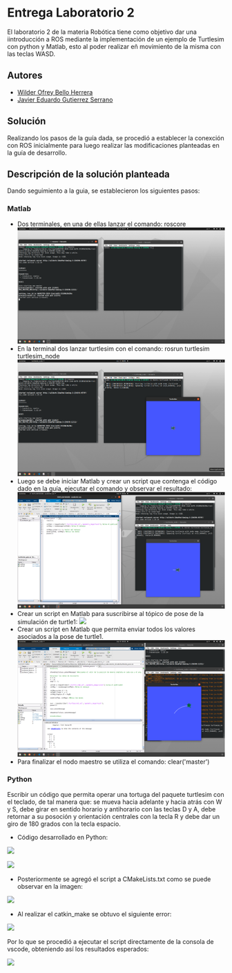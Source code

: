 # Entrega Laboratorio 2

El laboratorio 2 de la materia Robótica tiene como objetivo dar una iintroducción a ROS mediante la implementación de un ejemplo de Turtlesim con python y Matlab, esto al poder realizar eñ movimiento de la misma con las teclas WASD.

## Autores

- [Wilder Ofrey Bello Herrera](https://github.com/WilderBello)
- [Javier Eduardo Gutierrez Serrano](https://github.com/jaegutierrezser)

## Solución

Realizando los pasos de la guía dada, se procedió a establecer la conexción con ROS inicialmente para luego realizar las modificaciones planteadas en la guía de desarrollo.

## Descripción de la solución planteada
Dando seguimiento a la guia, se establecieron los siguientes pasos:

<h3>Matlab</h3>

- Dos terminales, en una de ellas lanzar el comando: roscore
![](https://github.com/WilderBello/Robotica_Laboratorio_2/blob/main/Imagenes/matlab/Matlab_1.png)
- En la terminal dos lanzar turtlesim con el comando: rosrun turtlesim turtlesim_node
![](https://github.com/WilderBello/Robotica_Laboratorio_2/blob/main/Imagenes/matlab/Matlab_2.png)
- Luego se debe iniciar Matlab y crear un script que contenga el código dado en la guía, ejecutar el comando y observar el resultado:
![](https://github.com/WilderBello/Robotica_Laboratorio_2/blob/main/Imagenes/matlab/Matlab_3.png)
- Crear un script en Matlab para suscribirse al tópico de pose de la simulación de turtle1:
![](https://github.com/WilderBello/Robotica_Laboratorio_2/blob/main/Imagenes/matlab/Matlab_.png)
- Crear un script en Matlab que permita enviar todos los valores asociados a la pose de turtle1.
![](https://github.com/WilderBello/Robotica_Laboratorio_2/blob/main/Imagenes/matlab/Matlab_5.png)
- Para finalizar el nodo maestro se utiliza el comando: clear('master')


<h3> Python </h3>

Escribir un código que permita operar una tortuga del paquete turtlesim con el teclado, de tal manera que: se mueva hacia adelante y hacia atrás con W y S, debe girar en sentido horario y antihorario con las teclas D y A, debe retornar a su posoción y orientación centrales con la tecla R y debe dar un giro de 180 grados con la tecla espacio.

- Código desarrollado en Python:

![](https://github.com/WilderBello/Robotica_Laboratorio_2/blob/main/Imagenes/matlab/Python_1.png)

![](https://github.com/WilderBello/Robotica_Laboratorio_2/blob/main/Imagenes/matlab/Python_2.png)

- Posteriormente se agregó el script a CMakeLists.txt como se puede observar en la imagen:

![](https://github.com/WilderBello/Robotica_Laboratorio_2/blob/main/Imagenes/matlab/Python_3.png)

- Al realizar el catkin_make se obtuvo el siguiente error:

![](https://github.com/WilderBello/Robotica_Laboratorio_2/blob/main/Imagenes/matlab/Python_4.png)

Por lo que se procedió a ejecutar el script directamente de la consola de vscode, obteniendo así los resultados esperados:


![](https://github.com/WilderBello/Robotica_Laboratorio_2/blob/main/Imagenes/matlab/Python_5.png)